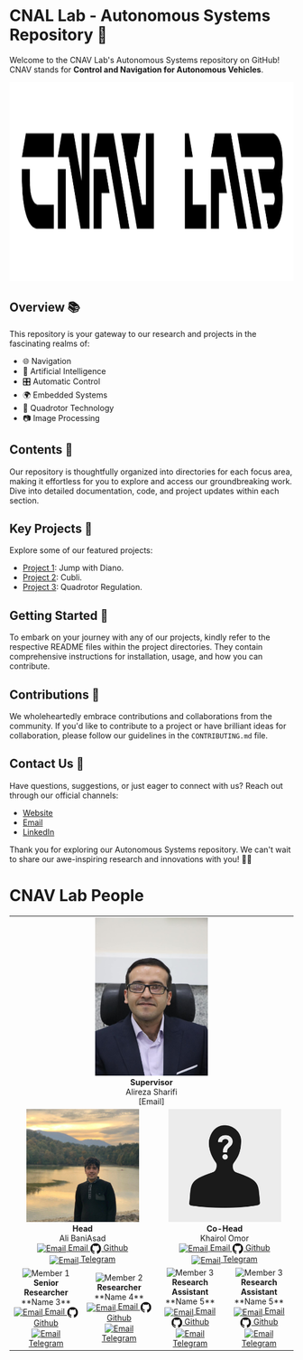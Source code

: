 # CNAL Lab - Autonomous Systems Repository 🚁

Welcome to the CNAV Lab's Autonomous Systems repository on GitHub! 
CNAV stands for **Control and Navigation for Autonomous Vehicles**.

<div align="center">
  <img src="images/logo.png" width="1504" height="352" alt="CNAV Lab Logo"><br>
</div>



## Overview 📚

This repository is your gateway to our research and projects in the fascinating realms of:

- 🌐 Navigation
- 🤖 Artificial Intelligence
- 🎛️ Automatic Control
- 🌍 Embedded Systems
- 🚁 Quadrotor Technology
- 📷 Image Processing

## Contents 📂

Our repository is thoughtfully organized into directories for each focus area, making it effortless for you to explore and access our groundbreaking work. Dive into detailed documentation, code, and project updates within each section.

## Key Projects 🔑

Explore some of our featured projects:

- [Project 1](link_to_project_1): Jump with Diano.
- [Project 2](link_to_project_2): Cubli.
- [Project 3](link_to_project_3): Quadrotor Regulation.

## Getting Started 🚀

To embark on your journey with any of our projects, kindly refer to the respective README files within the project directories. They contain comprehensive instructions for installation, usage, and how you can contribute.

## Contributions 🤝

We wholeheartedly embrace contributions and collaborations from the community. If you'd like to contribute to a project or have brilliant ideas for collaboration, please follow our guidelines in the `CONTRIBUTING.md` file.

## Contact Us 📩

Have questions, suggestions, or just eager to connect with us? Reach out through our official channels:

- [Website](http://ae.sharif.edu/~cnavlab)
- [Email](mailto:cnavlab@ae.sharif.edu)
- [LinkedIn](https://www.linkedin.com/company/cnallab)

Thank you for exploring our Autonomous Systems repository. We can't wait to share our awe-inspiring research and innovations with you! 🚀🌟



# CNAV Lab People

<div align="center">

<table>
  <!-- Supervisor row -->
  <tr>
    <td colspan="4" align="center">
      <img src="images/profiles/sharifi.jpeg" width="200" height="280" ><br>
      <strong>Supervisor</strong><br>
      Alireza Sharifi<br>
      [Email]
    </td>
  </tr>

  <!-- Second row: Co-heads -->
  <tr>
    <td colspan="2" align="center">
      <img src="images/profiles/baniasad.jpeg" width="200" height="200"><br>
      <strong>Head</strong><br>
      Ali BaniAsad<br>
      <a href="mailto:alibaniasad1999@yahooe.com">
    <img src="https://upload.wikimedia.org/wikipedia/commons/thumb/4/4e/Mail_%28iOS%29.svg/602px-Mail_%28iOS%29.svg.png" alt="Email" width="20" height="20" style="vertical-align: middle;">
    Email
  </a> 
  <a href="https://github.com/alibaniasad1999">
    <img src="https://raw.githubusercontent.com/devicons/devicon/refs/heads/master/icons/github/github-original.svg" alt="Email" width="20" height="20" style="vertical-align: middle;">
    Github
  </a>
  <br>
  <a href="https://t.me/alibaniasad1999">
    <img src="https://upload.wikimedia.org/wikipedia/commons/thumb/8/82/Telegram_logo.svg/512px-Telegram_logo.svg.png" alt="Email" width="20" height="20" style="vertical-align: middle;">
    Telegram
  </a>
      </td>
    <td colspan="2" align="center">
      <img src="images/profiles/kh.jpg" width="200" height="200" ><br>
      <strong>Co-Head</strong><br>
      Khairol Omor<br>
      <a href="mailto:alibaniasad1999@yahooe.com">
    <img src="https://upload.wikimedia.org/wikipedia/commons/thumb/4/4e/Mail_%28iOS%29.svg/602px-Mail_%28iOS%29.svg.png" alt="Email" width="20" height="20" style="vertical-align: middle;">
    Email
  </a> 
  <a href="https://github.com/alibaniasad1999">
    <img src="https://raw.githubusercontent.com/devicons/devicon/refs/heads/master/icons/github/github-original.svg" alt="Email" width="20" height="20" style="vertical-align: middle;">
    Github
  </a>
  <br>
  <a href="https://t.me/alibaniasad1999">
    <img src="https://upload.wikimedia.org/wikipedia/commons/thumb/8/82/Telegram_logo.svg/512px-Telegram_logo.svg.png" alt="Email" width="20" height="20" style="vertical-align: middle;">
    Telegram
  </a>
    </td>
  </tr>

  <!-- Third row: Others -->
  <tr>
    <td align="center">
      <img src="images/member1.png" width="100" height="100" alt="Member 1"><br>
      <strong>Senior Researcher</strong><br>
      **Name 3**<br>
      <a href="mailto:alibaniasad1999@yahooe.com">
    <img src="https://upload.wikimedia.org/wikipedia/commons/thumb/4/4e/Mail_%28iOS%29.svg/602px-Mail_%28iOS%29.svg.png" alt="Email" width="20" height="20" style="vertical-align: middle;">
    Email
  </a> 
  <a href="https://github.com/alibaniasad1999">
    <img src="https://raw.githubusercontent.com/devicons/devicon/refs/heads/master/icons/github/github-original.svg" alt="Email" width="20" height="20" style="vertical-align: middle;">
    Github
  </a>
  <br>
  <a href="https://t.me/alibaniasad1999">
    <img src="https://upload.wikimedia.org/wikipedia/commons/thumb/8/82/Telegram_logo.svg/512px-Telegram_logo.svg.png" alt="Email" width="20" height="20" style="vertical-align: middle;">
    Telegram
  </a>
    </td>
    <td align="center">
      <img src="images/member2.png" width="100" height="100" alt="Member 2"><br>
      <strong>Researcher</strong><br>
      **Name 4**<br>
      <a href="mailto:alibaniasad1999@yahooe.com">
    <img src="https://upload.wikimedia.org/wikipedia/commons/thumb/4/4e/Mail_%28iOS%29.svg/602px-Mail_%28iOS%29.svg.png" alt="Email" width="20" height="20" style="vertical-align: middle;">
    Email
  </a> 
  <a href="https://github.com/alibaniasad1999">
    <img src="https://raw.githubusercontent.com/devicons/devicon/refs/heads/master/icons/github/github-original.svg" alt="Email" width="20" height="20" style="vertical-align: middle;">
    Github
  </a>
  <br>
  <a href="https://t.me/alibaniasad1999">
    <img src="https://upload.wikimedia.org/wikipedia/commons/thumb/8/82/Telegram_logo.svg/512px-Telegram_logo.svg.png" alt="Email" width="20" height="20" style="vertical-align: middle;">
    Telegram
  </a>
    </td>
    <td align="center">
      <img src="images/member3.png" width="100" height="100" alt="Member 3"><br>
      <strong>Research Assistant</strong><br>
      **Name 5**<br>
      <a href="mailto:alibaniasad1999@yahooe.com">
    <img src="https://upload.wikimedia.org/wikipedia/commons/thumb/4/4e/Mail_%28iOS%29.svg/602px-Mail_%28iOS%29.svg.png" alt="Email" width="20" height="20" style="vertical-align: middle;">
    Email
  </a> 
  <a href="https://github.com/alibaniasad1999">
    <img src="https://raw.githubusercontent.com/devicons/devicon/refs/heads/master/icons/github/github-original.svg" alt="Email" width="20" height="20" style="vertical-align: middle;">
    Github
  </a>
  <br>
  <a href="https://t.me/alibaniasad1999">
    <img src="https://upload.wikimedia.org/wikipedia/commons/thumb/8/82/Telegram_logo.svg/512px-Telegram_logo.svg.png" alt="Email" width="20" height="20" style="vertical-align: middle;">
    Telegram
  </a>
    </td>
     <td align="center">
      <img src="images/member3.png" width="100" height="100" alt="Member 3"><br>
      <strong>Research Assistant</strong><br>
      **Name 5**<br>
      <a href="mailto:alibaniasad1999@yahooe.com">
    <img src="https://upload.wikimedia.org/wikipedia/commons/thumb/4/4e/Mail_%28iOS%29.svg/602px-Mail_%28iOS%29.svg.png" alt="Email" width="20" height="20" style="vertical-align: middle;">
    Email
  </a> 
  <a href="https://github.com/alibaniasad1999">
    <img src="https://raw.githubusercontent.com/devicons/devicon/refs/heads/master/icons/github/github-original.svg" alt="Email" width="20" height="20" style="vertical-align: middle;">
    Github
  </a>
  <br>
  <a href="https://t.me/alibaniasad1999">
    <img src="https://upload.wikimedia.org/wikipedia/commons/thumb/8/82/Telegram_logo.svg/512px-Telegram_logo.svg.png" alt="Email" width="20" height="20" style="vertical-align: middle;">
    Telegram
  </a>
    </td>
  </tr>
</table>

</div>


